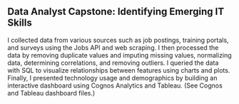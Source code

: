 ## Data Analyst Capstone: Identifying Emerging IT Skills
I collected data from various sources such as job postings, training portals, and surveys using the Jobs API and web scraping. 
I then processed the data by removing duplicate values and imputing missing values, normalizing data, determining correlations, and removing outliers.
I queried the data with SQL to visualize relationships between features using charts and plots.
Finally, I presented technology usage and demographics by building an interactive dashboard using Cognos Analytics and Tableau. (See Cognos and Tableau dashboard files.)
